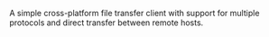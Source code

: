 A simple cross-platform file transfer client with support for multiple protocols and direct transfer between remote hosts.
